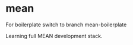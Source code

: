 mean
====

For boilerplate switch to branch mean-boilerplate


Learning full MEAN development stack.
